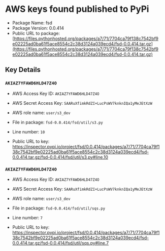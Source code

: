 # AWS keys found published to PyPi

* Package Name: fsd
* Package Version: 0.0.414
* Public URL to package: [https://files.pythonhosted.org/packages/a7/71/7704ca79f138c7542bf9e02225ad0ba61f5ace8554c2c38d3124a039ecd4/fsd-0.0.414.tar.gz](https://files.pythonhosted.org/packages/a7/71/7704ca79f138c7542bf9e02225ad0ba61f5ace8554c2c38d3124a039ecd4/fsd-0.0.414.tar.gz)

## Key Details

### `AKIAZ7YFAWD6HLD47Z4O`

* AWS Access Key ID: `AKIAZ7YFAWD6HLD47Z4O`
* AWS Secret Access Key: `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` 
* AWS role name: `user/s3_dev`
* File in package: `fsd-0.0.414/fsd/util/s3.py`
* Line number: `10`

* Public URL to key: https://inspector.pypi.io/project/fsd/0.0.414/packages/a7/71/7704ca79f138c7542bf9e02225ad0ba61f5ace8554c2c38d3124a039ecd4/fsd-0.0.414.tar.gz/fsd-0.0.414/fsd/util/s3.py#line.10



### `AKIAZ7YFAWD6HLD47Z4O`

* AWS Access Key ID: `AKIAZ7YFAWD6HLD47Z4O`
* AWS Secret Access Key: `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` 
* AWS role name: `user/s3_dev`
* File in package: `fsd-0.0.414/fsd/util/sqs.py`
* Line number: `7`

* Public URL to key: https://inspector.pypi.io/project/fsd/0.0.414/packages/a7/71/7704ca79f138c7542bf9e02225ad0ba61f5ace8554c2c38d3124a039ecd4/fsd-0.0.414.tar.gz/fsd-0.0.414/fsd/util/sqs.py#line.7


